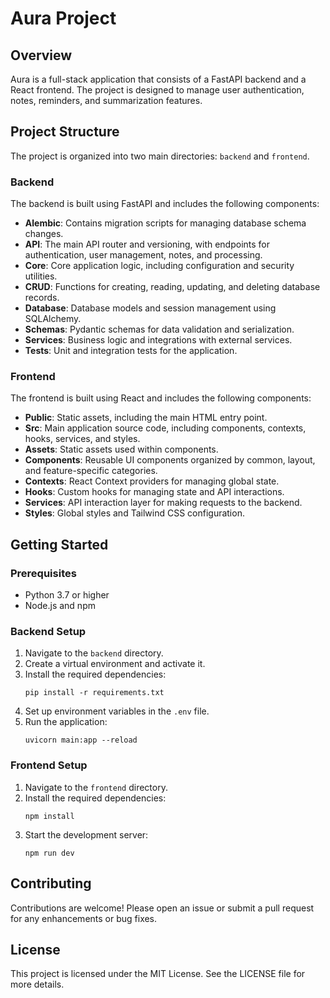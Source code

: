 # Aura Project

## Overview
Aura is a full-stack application that consists of a FastAPI backend and a React frontend. The project is designed to manage user authentication, notes, reminders, and summarization features.

## Project Structure
The project is organized into two main directories: `backend` and `frontend`.

### Backend
The backend is built using FastAPI and includes the following components:

- **Alembic**: Contains migration scripts for managing database schema changes.
- **API**: The main API router and versioning, with endpoints for authentication, user management, notes, and processing.
- **Core**: Core application logic, including configuration and security utilities.
- **CRUD**: Functions for creating, reading, updating, and deleting database records.
- **Database**: Database models and session management using SQLAlchemy.
- **Schemas**: Pydantic schemas for data validation and serialization.
- **Services**: Business logic and integrations with external services.
- **Tests**: Unit and integration tests for the application.

### Frontend
The frontend is built using React and includes the following components:

- **Public**: Static assets, including the main HTML entry point.
- **Src**: Main application source code, including components, contexts, hooks, services, and styles.
- **Assets**: Static assets used within components.
- **Components**: Reusable UI components organized by common, layout, and feature-specific categories.
- **Contexts**: React Context providers for managing global state.
- **Hooks**: Custom hooks for managing state and API interactions.
- **Services**: API interaction layer for making requests to the backend.
- **Styles**: Global styles and Tailwind CSS configuration.

## Getting Started

### Prerequisites
- Python 3.7 or higher
- Node.js and npm

### Backend Setup
1. Navigate to the `backend` directory.
2. Create a virtual environment and activate it.
3. Install the required dependencies:
   ```
   pip install -r requirements.txt
   ```
4. Set up environment variables in the `.env` file.
5. Run the application:
   ```
   uvicorn main:app --reload
   ```

### Frontend Setup
1. Navigate to the `frontend` directory.
2. Install the required dependencies:
   ```
   npm install
   ```
3. Start the development server:
   ```
   npm run dev
   ```

## Contributing
Contributions are welcome! Please open an issue or submit a pull request for any enhancements or bug fixes.

## License
This project is licensed under the MIT License. See the LICENSE file for more details.
